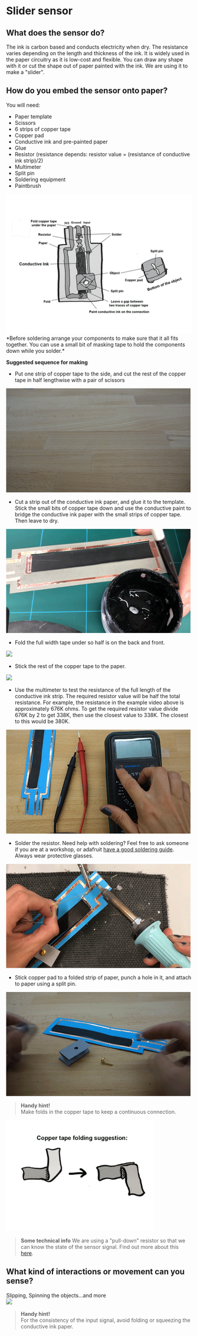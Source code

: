 # **Slider sensor**
## **What does the sensor do?**
The ink is carbon based and conducts electricity when dry. The resistance varies depending on the length and thickness of the ink. It is widely used in the paper circuitry as it is low-cost and flexible. You can draw any shape with it or cut the shape out of paper painted with the ink. We are using it to make a "slider".

## **How do you embed the sensor onto paper?**
You will need:
- Paper template
- Scissors
- 6 strips of copper tape
- Copper pad
- Conductive ink and pre-painted paper
- Glue
- Resistor (resistance depends: resistor value = (resistance of conductive ink strip)/2)
- Multimeter
- Split pin
- Soldering equipment
- Paintbrush

<img src="./imgs/slider.png"/>
*Before soldering arrange your components to make sure that it all fits together. You can use a small bit of masking tape to hold the components down while you solder.*

**Suggested sequence for making**
- Put one strip of copper tape to the side, and cut the rest of the copper tape in half lengthwise with a pair of scissors
<img src="./imgs/cut_24_0-18.gif"/>

- Cut a strip out of the conductive ink paper, and glue it to the template. Stick the small bits of copper tape down and use the conductive paint to bridge the conductive ink paper with the small strips of copper tape. Then leave to dry.
<img src="./imgs/slide-ink_18_0-2.gif"/>

- Fold the full width tape under so half is on the back and front.
<img src="./imgs/slide-tape2_18_0-2.gif"/>

- Stick the rest of the copper tape to the paper.
<img src="./imgs/slide-tape_18_0-2.gif"/>

- Use the multimeter to test the resistance of the full length of the conductive ink strip. The required resistor value will be half the total resistance. For example, the resistance in the example video above is approximately 676K ohms. To get the required resistor value divide 676K by 2 to get 338K, then use the closest value to 338K. The closest to this would be 380K.
<img src="./imgs/multi_18_0-2.gif"/>

- Solder the resistor. Need help with soldering? Feel free to ask someone if you are at a workshop, or adafruit [have a good soldering guide](https://learn.adafruit.com/adafruit-guide-excellent-soldering/making-a-good-solder-joint). Always wear protective glasses.
<img src="./imgs/slide-solder_18_0-2.gif"/>

- Stick copper pad to a folded strip of paper, punch a hole in it, and attach to paper using a split pin.  
<img src="./imgs/pin_18_0-2.gif"/>

> **Handy hint!**  
> Make folds in the copper tape to keep a continuous connection.
<img src="./imgs/folding.png" width="400" />

>**Some technical info**
>We are using a "pull-down" resistor so that we can know the state of the sensor signal. Find out more about this [here](http://cnmat.berkeley.edu/recipe/how_and_why_add_pull_and_pull_down_resistors_microcontroller_i_o_).

## **What kind of interactions or movement can you sense?**
Slipping, Spinning the objects...and more  
<img src="./imgs/ink.gif" width="300" />

> **Handy hint!**  
> For the consistency of the input signal, avoid folding or squeezing the conductive ink paper.
